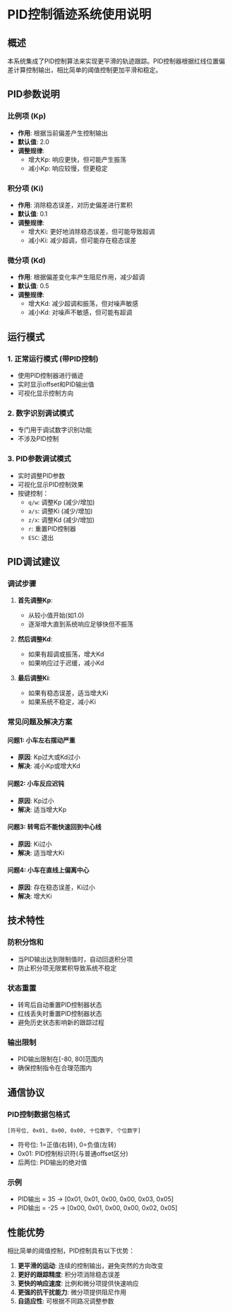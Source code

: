 # PID控制循迹系统使用说明

## 概述
本系统集成了PID控制算法来实现更平滑的轨迹跟踪。PID控制器根据红线位置偏差计算控制输出，相比简单的阈值控制更加平滑和稳定。

## PID参数说明

### 比例项 (Kp)
- **作用**: 根据当前偏差产生控制输出
- **默认值**: 2.0
- **调整规律**: 
  - 增大Kp: 响应更快，但可能产生振荡
  - 减小Kp: 响应较慢，但更稳定

### 积分项 (Ki)
- **作用**: 消除稳态误差，对历史偏差进行累积
- **默认值**: 0.1
- **调整规律**:
  - 增大Ki: 更好地消除稳态误差，但可能导致超调
  - 减小Ki: 减少超调，但可能存在稳态误差

### 微分项 (Kd)
- **作用**: 根据偏差变化率产生阻尼作用，减少超调
- **默认值**: 0.5
- **调整规律**:
  - 增大Kd: 减少超调和振荡，但对噪声敏感
  - 减小Kd: 对噪声不敏感，但可能有超调

## 运行模式

### 1. 正常运行模式 (带PID控制)
- 使用PID控制器进行循迹
- 实时显示offset和PID输出值
- 可视化显示控制方向

### 2. 数字识别调试模式
- 专门用于调试数字识别功能
- 不涉及PID控制

### 3. PID参数调试模式
- 实时调整PID参数
- 可视化显示PID控制效果
- 按键控制：
  - `q/w`: 调整Kp (减少/增加)
  - `a/s`: 调整Ki (减少/增加)  
  - `z/x`: 调整Kd (减少/增加)
  - `r`: 重置PID控制器
  - `ESC`: 退出

## PID调试建议

### 调试步骤
1. **首先调整Kp**: 
   - 从较小值开始(如1.0)
   - 逐渐增大直到系统响应足够快但不振荡
   
2. **然后调整Kd**:
   - 如果有超调或振荡，增大Kd
   - 如果响应过于迟缓，减小Kd
   
3. **最后调整Ki**:
   - 如果有稳态误差，适当增大Ki
   - 如果系统不稳定，减小Ki

### 常见问题及解决方案

#### 问题1: 小车左右摆动严重
- **原因**: Kp过大或Kd过小
- **解决**: 减小Kp或增大Kd

#### 问题2: 小车反应迟钝
- **原因**: Kp过小
- **解决**: 适当增大Kp

#### 问题3: 转弯后不能快速回到中心线
- **原因**: Ki过小
- **解决**: 适当增大Ki

#### 问题4: 小车在直线上偏离中心
- **原因**: 存在稳态误差，Ki过小
- **解决**: 增大Ki

## 技术特性

### 防积分饱和
- 当PID输出达到限制值时，自动回退积分项
- 防止积分项无限累积导致系统不稳定

### 状态重置
- 转弯后自动重置PID控制器状态
- 红线丢失时重置PID控制器状态
- 避免历史状态影响新的跟踪过程

### 输出限制
- PID输出限制在[-80, 80]范围内
- 确保控制指令在合理范围内

## 通信协议

### PID控制数据包格式
```
[符号位, 0x01, 0x00, 0x00, 十位数字, 个位数字]
```
- 符号位: 1=正值(右转), 0=负值(左转)
- 0x01: PID控制标识符(与普通offset区分)
- 后两位: PID输出的绝对值

### 示例
- PID输出 = 35 → [0x01, 0x01, 0x00, 0x00, 0x03, 0x05]
- PID输出 = -25 → [0x00, 0x01, 0x00, 0x00, 0x02, 0x05]

## 性能优势

相比简单的阈值控制，PID控制具有以下优势：
1. **更平滑的运动**: 连续的控制输出，避免突然的方向改变
2. **更好的跟踪精度**: 积分项消除稳态误差
3. **更快的响应速度**: 比例和微分项提供快速响应
4. **更强的抗干扰能力**: 微分项提供阻尼作用
5. **自适应性**: 可根据不同路况调整参数
